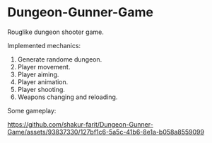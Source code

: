 # Dungeon-Gunner-Game
Rouglike dungeon shooter game.

Implemented mechanics:
 1. Generate randome dungeon.
 2. Player movement.
 3. Player aiming.
 4. Player animation.
 5. Player shooting.
 6. Weapons changing and reloading.

Some gameplay:

https://github.com/shakur-farit/Dungeon-Gunner-Game/assets/93837330/127bf1c6-5a5c-41b6-8e1a-b058a8559099

